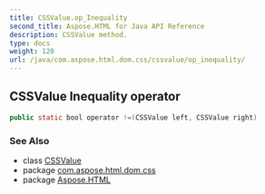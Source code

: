 ```yaml
---
title: CSSValue.op_Inequality
second_title: Aspose.HTML for Java API Reference
description: CSSValue method. 
type: docs
weight: 120
url: /java/com.aspose.html.dom.css/cssvalue/op_inequality/
---
```

## CSSValue Inequality operator

```java
public static bool operator !=(CSSValue left, CSSValue right)
```

### See Also

* class [CSSValue](../)
* package [com.aspose.html.dom.css](../../cssvalue/)
* package [Aspose.HTML](../../../)
